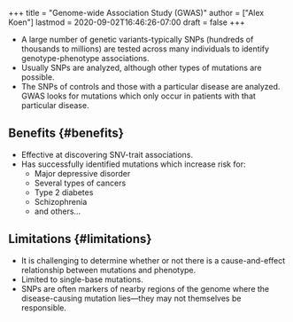 +++
title = "Genome-wide Association Study (GWAS)"
author = ["Alex Koen"]
lastmod = 2020-09-02T16:46:26-07:00
draft = false
+++

-   A large number of genetic variants-typically SNPs (hundreds of thousands to millions) are tested across many individuals to identify genotype-phenotype associations.
-   Usually SNPs are analyzed, although other types of mutations are possible.
-   The SNPs of controls and those with a particular disease are analyzed. GWAS looks for mutations which only occur in patients with that particular disease.


## Benefits {#benefits}

-   Effective at discovering SNV-trait associations.
-   Has successfully identified mutations which increase risk for:
    -   Major depressive disorder
    -   Several types of cancers
    -   Type 2 diabetes
    -   Schizophrenia
    -   and others…


## Limitations {#limitations}

-   It is challenging to determine whether or not there is a cause-and-effect relationship between mutations and phenotype.
-   Limited to single-base mutations.
-   SNPs are often markers of nearby regions of the genome where the disease-causing mutation lies—they may not themselves be responsible.
